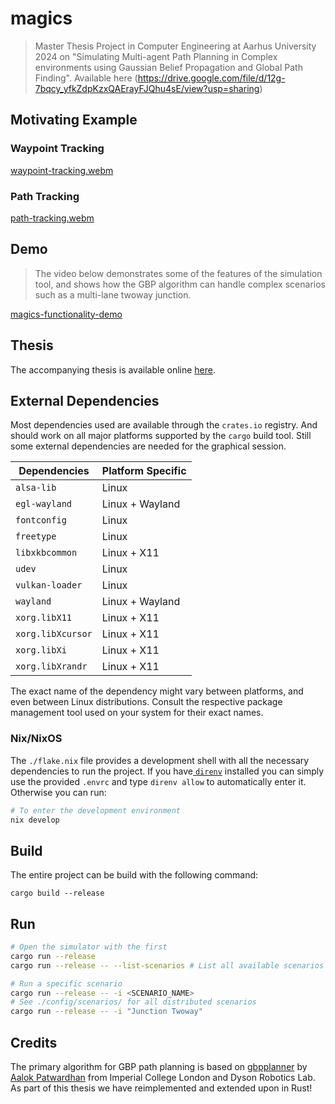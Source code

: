 # magics

> Master Thesis Project in Computer Engineering at Aarhus University 2024 on "Simulating Multi-agent Path Planning in Complex environments using Gaussian Belief Propagation and Global Path Finding". Available here (https://drive.google.com/file/d/12g-7bqcy_yfkZdpKzxQAErayFJQhu4sE/view?usp=sharing)

## Motivating Example


<!-- https://github.com/user-attachments/assets/832fe84b-4b8b-4473-bfe1-9d87153988af -->


<!-- https://github.com/user-attachments/assets/501aa26a-1b72-4c93-a5a4-22551b6c6d4b -->



<!-- https://github.com/user-attachments/assets/6b8df209-d1db-4f35-9271-1c61ef660ab6 -->

### Waypoint Tracking

[waypoint-tracking.webm](https://github.com/user-attachments/assets/d299208a-0eeb-4d93-9462-d68d963a39f2) 

### Path Tracking

[path-tracking.webm](https://github.com/user-attachments/assets/d6d8b5f3-3efd-404c-8645-3df1b4a8b64c)

<!-- | <img src="https://github.com/user-attachments/assets/832fe84b-4b8b-4473-bfe1-9d87153988af
" alt="GIF 3" width="380"/> | <img src="https://github.com/user-attachments/assets/6b8df209-d1db-4f35-9271-1c61ef660ab6" alt="GIF 4" width="380"/> |
-->

## Demo

> The video below demonstrates some of the features of the simulation tool, and shows how the GBP algorithm can handle complex scenarios such as a multi-lane twoway junction.

[magics-functionality-demo](https://github.com/user-attachments/assets/8f5d0db6-dd2c-41a3-9a12-4ccddf80d4f3)

## Thesis

The accompanying thesis is available online [here](https://drive.google.com/file/d/12g-7bqcy_yfkZdpKzxQAErayFJQhu4sE/view?usp=sharing).


<!-- ## ICRA Article -->

## External Dependencies

Most dependencies used are available through the `crates.io` registry. And should work on all major platforms supported by the `cargo` build tool. Still some external dependencies are needed for the graphical session.

| Dependencies | Platform Specific |
|--------------|----------|
| `alsa-lib` | Linux |
| `egl-wayland` | Linux + Wayland |
| `fontconfig` | Linux
| `freetype` | Linux |
| `libxkbcommon` | Linux + X11 |
| `udev` | Linux |
| `vulkan-loader` | Linux |
| `wayland` | Linux + Wayland |
| `xorg.libX11` | Linux + X11 |
| `xorg.libXcursor` | Linux + X11 |
| `xorg.libXi` | Linux + X11 |
| `xorg.libXrandr` | Linux + X11 ||

The exact name of the dependency might vary between platforms, and even between Linux distributions. Consult the respective package management tool used on your system for their exact names.


### Nix/NixOS

The `./flake.nix` file provides a development shell with all the necessary dependencies to run the project. If you have[ `direnv`](https://direnv.net/) installed you can simply use the provided `.envrc` and type `direnv allow` to automatically enter it. Otherwise you can run:

```sh
# To enter the development environment
nix develop
```

## Build

The entire project can be build with the following command:

```
cargo build --release
```

## Run

```sh
# Open the simulator with the first
cargo run --release
cargo run --release -- --list-scenarios # List all available scenarios

# Run a specific scenario
cargo run --release -- -i <SCENARIO_NAME>
# See ./config/scenarios/ for all distributed scenarios
cargo run --release -- -i "Junction Twoway"
```

## Credits

The primary algorithm for GBP path planning is based on [gbpplanner](https://github.com/aalpatya/gbpplanner) by [Aalok Patwardhan](https://aalok.uk/) from  Imperial College London and Dyson Robotics Lab. As part of this thesis we have reimplemented and extended upon in Rust!
